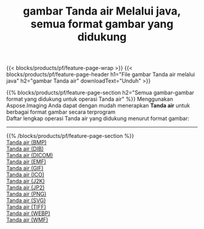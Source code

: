 ﻿---
title: gambar Tanda air Melalui java, semua format gambar yang didukung 
weight: 3920
url: /id/java/watermark 
lang: id
langdirlevel: 2
locales: zh-hans,ja,it,ru,de,es,fr,nl,id,lt,pl,pt,vi,tr,ko,zh-hant,ar,hi,th,sv,cs,uk,he
description: Menggunakan Aspose.Imaging Anda dapat dengan mudah Tanda air gambar Via java
---

{{< blocks/products/pf/feature-page-wrap >}}
{{< blocks/products/pf/feature-page-header h1="File gambar Tanda air melalui java" h2="gambar Tanda air" downloadText="Unduh" >}}


{{% blocks/products/pf/feature-page-section  h2="Semua gambar-gambar format yang didukung untuk operasi Tanda air" %}}
Menggunakan Aspose.Imaging Anda dapat dengan mudah menerapkan **Tanda air** untuk berbagai format gambar secara terprogram
<br/>
Daftar lengkap operasi Tanda air yang didukung menurut format gambar:
<hr/>
{{% /blocks/products/pf/feature-page-section %}}
<div class="container-fluid productfamilypage bg-gray">
    <div class="convertypes bg-gray agp-content section">
        <div class="container">
		<div class="row other-converters">
		    <div class='col-md-2 other-converter remove-lp remove-rp'><a href="/imaging/id/java/watermark/bmp" >Tanda air (BMP)</a></div><div class='col-md-2 other-converter remove-lp remove-rp'><a href="/imaging/id/java/watermark/dib" >Tanda air (DIB)</a></div><div class='col-md-2 other-converter remove-lp remove-rp'><a href="/imaging/id/java/watermark/dicom" >Tanda air (DICOM)</a></div><div class='col-md-2 other-converter remove-lp remove-rp'><a href="/imaging/id/java/watermark/emf" >Tanda air (EMF)</a></div><div class='col-md-2 other-converter remove-lp remove-rp'><a href="/imaging/id/java/watermark/gif" >Tanda air (GIF)</a></div><div class='col-md-2 other-converter remove-lp remove-rp'><a href="/imaging/id/java/watermark/ico" >Tanda air (ICO)</a></div><div class='col-md-2 other-converter remove-lp remove-rp'><a href="/imaging/id/java/watermark/j2k" >Tanda air (J2K)</a></div><div class='col-md-2 other-converter remove-lp remove-rp'><a href="/imaging/id/java/watermark/jp2" >Tanda air (JP2)</a></div><div class='col-md-2 other-converter remove-lp remove-rp'><a href="/imaging/id/java/watermark/png" >Tanda air (PNG)</a></div><div class='col-md-2 other-converter remove-lp remove-rp'><a href="/imaging/id/java/watermark/svg" >Tanda air (SVG)</a></div><div class='col-md-2 other-converter remove-lp remove-rp'><a href="/imaging/id/java/watermark/tiff" >Tanda air (TIFF)</a></div><div class='col-md-2 other-converter remove-lp remove-rp'><a href="/imaging/id/java/watermark/webp" >Tanda air (WEBP)</a></div><div class='col-md-2 other-converter remove-lp remove-rp'><a href="/imaging/id/java/watermark/wmf" >Tanda air (WMF)</a></div>
                </div>
        </div>
    </div>
</div>
<br/>


